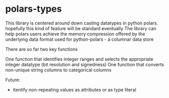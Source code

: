 # polars-types
This library is centered around down casting datatypes in python polars. hopefully this kind of feature will be standard eventually
The library can help polars users achieve the memory compression offered by the underlying 
data format used for python-polars - a columnar data store

There are so far two key functions

One function that identifies integer ranges and selects the appropriate integer datatype (bit resolution and signedness)
One function that converts non-unique string columns to categorical columns

Future:
- itentify non-repeating values as attributes or as type literal
